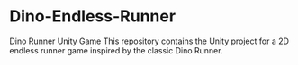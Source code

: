 # Dino-Endless-Runner
Dino Runner Unity Game  This repository contains the Unity project for a 2D endless runner game inspired by the classic Dino Runner.

